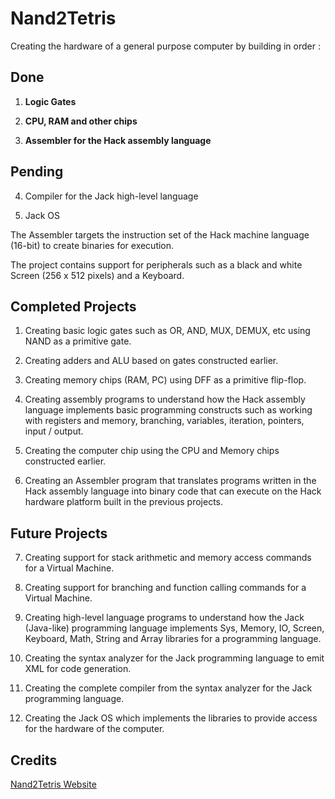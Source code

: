 # Nand2Tetris

Creating the hardware of a general purpose computer by building in order :

## Done

1. **Logic Gates**

2. **CPU, RAM and other chips**

3. **Assembler for the Hack assembly language**

## Pending

4. Compiler for the Jack high-level language

5. Jack OS

The Assembler targets the instruction set of the Hack machine language (16-bit) to create binaries for execution.

The project contains support for peripherals such as a black and white Screen (256 x 512 pixels) and a Keyboard.

## Completed Projects

01. Creating basic logic gates such as OR, AND, MUX, DEMUX, etc using NAND as a primitive gate.

02. Creating adders and ALU based on gates constructed earlier.

03. Creating memory chips (RAM, PC) using DFF as a primitive flip-flop.

04. Creating assembly programs to understand how the Hack assembly language implements basic programming constructs such 
as working with registers and memory, branching, variables, iteration, pointers, input / output.

05. Creating the computer chip using the CPU and Memory chips constructed earlier.

06. Creating an Assembler program that translates programs written in the Hack assembly language into binary code 
that can execute on the Hack hardware platform built in the previous projects.

## Future Projects

07. Creating support for stack arithmetic and memory access commands for a Virtual Machine.

08. Creating support for branching and function calling commands for a Virtual Machine.

09. Creating high-level language programs to understand how the Jack (Java-like) programming language implements Sys, Memory,
IO, Screen, Keyboard, Math, String and Array libraries for a programming language.

10. Creating the syntax analyzer for the Jack programming language to emit XML for code generation.

11. Creating the complete compiler from the syntax analyzer for the Jack programming language.

12. Creating the Jack OS which implements the libraries to provide access for the hardware of the computer.

## Credits

[Nand2Tetris Website](https://www.nand2tetris.org/)

